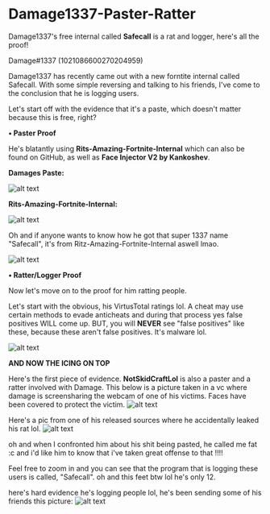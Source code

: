 # Damage1337-Paster-Ratter
Damage1337's free internal called **Safecall** is a rat and logger, here's all the proof!

Damage#1337 (1021086600270204959)


Damage1337 has recently came out with a new forntite internal called Safecall.
With some simple reversing and talking to his friends, I've come to the conclusion that he is logging users. 

Let's start off with the evidence that it's a paste, which doesn't matter because this is free, right?

**• Paster Proof**

He's blatantly using **Rits-Amazing-Fortnite-Internal** which can also be found on GitHub, as well as **Face Injector V2 by Kankoshev**. 

**Damages Paste:**

![alt text](https://media.discordapp.net/attachments/939080938590203924/1050612667603222579/image.png?width=400&height=300)


**Rits-Amazing-Fortnite-Internal:**

![alt text](https://media.discordapp.net/attachments/939080938590203924/1050613121980575764/image.png?width=400&height=300)

Oh and if anyone wants to know how he got that super 1337 name "Safecall", it's from Ritz-Amazing-Fortnite-Internal aswell lmao.

![alt text](https://media.discordapp.net/attachments/939080938590203924/1050613244286472232/image.png?width=400&height=300)

**• Ratter/Logger Proof**

Now let's move on to the proof for him ratting people.

Let's start with the obvious, his VirtusTotal ratings lol. A cheat may use certain methods to evade anticheats and during that process yes false positives WILL come up.
BUT, you will **NEVER** see "false positives" like these, because these aren't false positives. It's malware lol.

![alt text](https://media.discordapp.net/attachments/939080938590203924/1050611790175809596/image.png?width=500&height=300)

**AND NOW THE ICING ON TOP**

Here's the first piece of evidence. **NotSkidCraftLol** is also a paster and a ratter involved with Damage. This below is a picture taken in a vc where damage is screensharing the webcam of one of his victims. Faces have been covered to protect the victim.
![alt text](https://media.discordapp.net/attachments/991891661296775218/1051572446911807618/image.png?width=854&height=683)

Here's a pic from one of his released sources where he accidentally leaked his rat lol.
![alt text](https://media.discordapp.net/attachments/986426418625925170/1051571615558799440/image.png)

oh and when I confronted him about his shit being pasted, he called me fat :c and i'd like him to know that i've taken great offense to that !!!!

Feel free to zoom in and you can see that the program that is logging these users is called, "Safecall". oh and this feet btw lol he's only 12.

here's hard evidence he's logging people lol, he's been sending some of his friends this picture:
![alt text](https://media.discordapp.net/attachments/1050423008688357396/1050567094527336591/Snapchat-1478730779.jpg)
